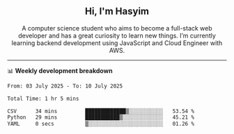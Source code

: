 <h2 align="center">Hi, I'm Hasyim</h2>

<p align="center">A computer science student who aims to become a full-stack web developer and has a great curiosity to learn new things. I’m currently learning backend development using JavaScript and Cloud Engineer with AWS.</p>

---

📊 **Weekly development breakdown**

<!--START_SECTION:waka-->

```txt
From: 03 July 2025 - To: 10 July 2025

Total Time: 1 hr 5 mins

CSV      34 mins         █████████████▒░░░░░░░░░░░   53.54 %
Python   29 mins         ███████████▒░░░░░░░░░░░░░   45.21 %
YAML     0 secs          ▒░░░░░░░░░░░░░░░░░░░░░░░░   01.26 %
```

<!--END_SECTION:waka-->

<!-- - You can reach me on **hasyim11c@gmail.com** -->
